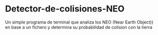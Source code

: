 # Detector-de-colisiones-NEO
Un simple programa de terminal que analiza los NEO (Near Earth Object)) en base a un fichero y determina su probabilidad de colision con la tierra
